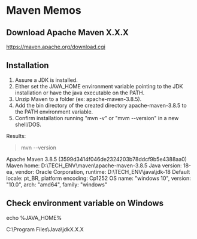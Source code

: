 # Maven Memos

## Download Apache Maven X.X.X

https://maven.apache.org/download.cgi

## Installation

1. Assure a JDK is installed.
2. Either set the JAVA_HOME environment variable pointing to the JDK installation or have the java executable on the PATH.
3. Unzip Maven to a folder (ex: apache-maven-3.8.5).
4. Add the bin directory of the created directory apache-maven-3.8.5 to the PATH environment variable.
5. Confirm installation running "mvn -v" or "mvm --version" in a new shell/DOS.

Results:

>mvn --version

Apache Maven 3.8.5 (3599d3414f046de2324203b78ddcf9b5e4388aa0)
Maven home: D:\TECH_ENV\maven\apache-maven-3.8.5
Java version: 18-ea, vendor: Oracle Corporation, runtime: D:\TECH_ENV\java\jdk-18
Default locale: pt_BR, platform encoding: Cp1252
OS name: "windows 10", version: "10.0", arch: "amd64", family: "windows"

## Check environment variable on Windows

echo %JAVA_HOME%

C:\Program Files\Java\jdkX.X.X

